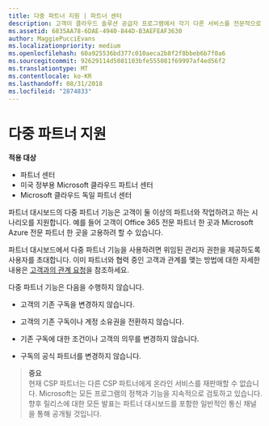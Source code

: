 ```yaml
---
title: 다중 파트너 지원 | 파트너 센터
description: 고객이 클라우드 솔루션 공급자 프로그램에서 각기 다른 서비스를 전문적으로 제공하는 여러 파트너와 작업하려고 할 수도 있습니다.
ms.assetid: 6835AA78-6DAE-4940-844D-B3AEFEAF3630
author: MaggiePucciEvans
ms.localizationpriority: medium
ms.openlocfilehash: 60a925536bd377c010aeca2b8f2f8bbeb6b7f0a6
ms.sourcegitcommit: 92629114d5081103bfe555081f69997af4ed56f2
ms.translationtype: MT
ms.contentlocale: ko-KR
ms.lasthandoff: 08/31/2018
ms.locfileid: "2874833"
---
```

# <a name="multi-partner-support"></a>다중 파트너 지원

**적용 대상**

-  파트너 센터
-  미국 정부용 Microsoft 클라우드 파트너 센터
-  Microsoft 클라우드 독일 파트너 센터

파트너 대시보드의 다중 파트너 기능은 고객이 둘 이상의 파트너와 작업하려고 하는 시나리오를 지원합니다. 예를 들어 고객이 Office 365 전문 파트너 한 곳과 Microsoft Azure 전문 파트너 한 곳을 고용하려 할 수 있습니다.

파트너 대시보드에서 다중 파트너 기능을 사용하려면 위임된 관리자 권한을 제공하도록 사용자를 초대합니다. 이미 파트너와 협력 중인 고객과 관계를 맺는 방법에 대한 자세한 내용은 [고객과의 관계 요청](request-a-relationship-with-a-customer.md)을 참조하세요.

다중 파트너 기능은 다음을 수행하지 않습니다.

-   고객의 기존 구독을 변경하지 않습니다.

-   고객의 기존 구독이나 계정 소유권을 전환하지 않습니다.

-   기존 구독에 대한 조건이나 고객의 의무를 변경하지 않습니다.

-   구독의 공식 파트너를 변경하지 않습니다.

>**중요**<br>
현재 CSP 파트너는 다른 CSP 파트너에게 온라인 서비스를 재판매할 수 없습니다. Microsoft는 모든 프로그램의 정책과 기능을 지속적으로 검토하고 있습니다. 향후 릴리스에 대한 모든 발표는 파트너 대시보드를 포함한 일반적인 통신 채널을 통해 공개될 것입니다.  

 






